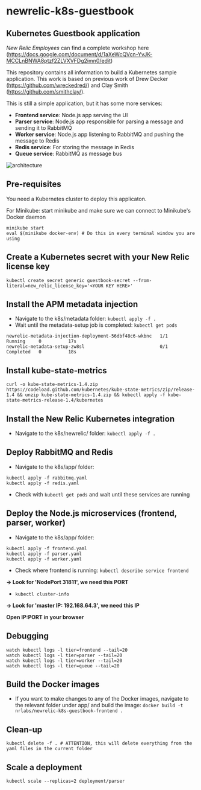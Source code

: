 # newrelic-k8s-guestbook
## Kubernetes Guestbook application
*New Relic Employees* can find a complete workshop here (https://docs.google.com/document/d/1aXeWcQVcn-YvJK-MCCLnBNWA8ptzf2ZLVXVFDg2imn0/edit) 

This repository contains all information to build a Kubernetes sample application. This work is based on previous work of Drew Decker (https://github.com/wreckedred/) and Clay Smith (https://github.com/smithclay/).

This is still a simple application, but it has some more services:
* **Frontend service**: Node.js app serving the UI
* **Parser service**: Node.js app responsible for parsing a message and sending it to RabbitMQ
* **Worker service**: Node.js app listening to RabbitMQ and pushing the message to Redis
* **Redis service**: For storing the message in Redis
* **Queue service**: RabbitMQ as message bus

![architecture](https://user-images.githubusercontent.com/45029322/55336903-fb0c5980-549d-11e9-9a1c-1767119fce56.png)

## Pre-requisites
You need a Kubernetes cluster to deploy this applicaton.

For Minikube: start minikube and make sure we can connect to Minikube's Docker daemon
```
minikube start
eval $(minikube docker-env) # Do this in every terminal window you are using
```
## Create a Kubernetes secret with your New Relic license key
`kubectl create secret generic guestbook-secret --from-literal=new_relic_license_key='<YOUR KEY HERE>'`

## Install the APM metadata injection
* Navigate to the k8s/metadata folder: `kubectl apply -f .`
* Wait until the metadata-setup job is completed: `kubectl get pods`
```
newrelic-metadata-injection-deployment-56dbf48c6-wkbnc   1/1     Running     0          17s
newrelic-metadata-setup-zw8sl                            0/1     Completed   0          18s
```
## Install kube-state-metrics
`curl -o kube-state-metrics-1.4.zip https://codeload.github.com/kubernetes/kube-state-metrics/zip/release-1.4 && unzip kube-state-metrics-1.4.zip && kubectl apply -f kube-state-metrics-release-1.4/kubernetes`

## Install the New Relic Kubernetes integration
* Navigate to the k8s/newrelic/ folder: `kubectl apply -f .`

## Deploy RabbitMQ and Redis
* Navigate to the k8s/app/ folder: 
```
kubectl apply -f rabbitmq.yaml
kubectl apply -f redis.yaml
```
* Check with `kubectl get pods` and wait until these services are running

## Deploy the Node.js microservices (frontend, parser, worker)
* Navigate to the k8s/app/ folder:
```
kubectl apply -f frontend.yaml
kubectl apply -f parser.yaml
kubectl apply -f worker.yaml
```

* Check where frontend is running: `kubectl describe service frontend`

**-> Look for 'NodePort 31811', we need this PORT**

* `kubectl cluster-info`

**-> Look for 'master IP: 192.168.64.3', we need this IP**

**Open IP:PORT in your browser**

## Debugging
```
watch kubectl logs -l tier=frontend --tail=20
watch kubectl logs -l tier=parser --tail=20
watch kubectl logs -l tier=worker --tail=20
watch kubectl logs -l tier=queue --tail=20
```
## Build the Docker images
* If you want to make changes to any of the Docker images, navigate to the relevant folder under app/ and build the image:
`docker build -t nrlabs/newrelic-k8s-guestbook-frontend .`

## Clean-up
`kubectl delete -f . # ATTENTION, this will delete everything from the yaml files in the current folder`

## Scale a deployment
`kubectl scale --replicas=2 deployment/parser`

